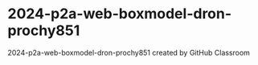 # 2024-p2a-web-boxmodel-dron-prochy851
2024-p2a-web-boxmodel-dron-prochy851 created by GitHub Classroom
